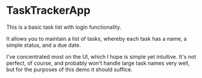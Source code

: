 # TaskTrackerApp

This is a basic task list with login functionality.

It allows you to maintain a list of tasks, whereby each task has a name, a simple status, and a due date.

I've concentrated most on the UI, which I hope is simple yet intuitive. It's not perfect, of course, and probably won't handle large task names very well, but for the purposes of this demo it should suffice.
